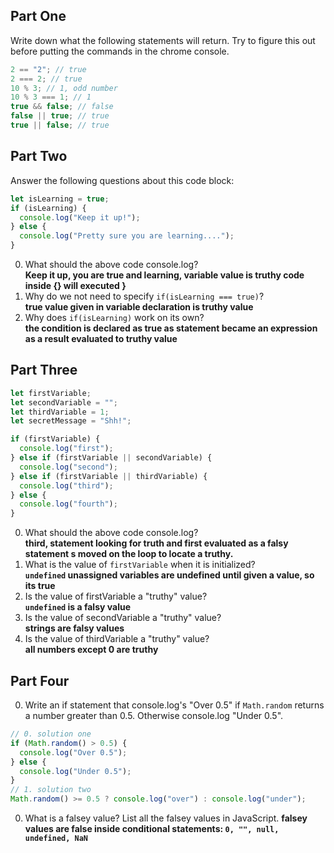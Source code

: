 ## Part One

Write down what the following statements will return. Try to figure this out before putting the commands in the chrome console.

```js
2 == "2"; // true
2 === 2; // true
10 % 3; // 1, odd number
10 % 3 === 1; // 1
true && false; // false
false || true; // true
true || false; // true
```

## Part Two

Answer the following questions about this code block:

```js
let isLearning = true;
if (isLearning) {
  console.log("Keep it up!");
} else {
  console.log("Pretty sure you are learning....");
}
```

0. What should the above code console.log?  
   **Keep it up, you are true and learning, variable value is truthy code inside {} will executed }**
1. Why do we not need to specify `if(isLearning === true)`?  
   **true value given in variable declaration is truthy value**
2. Why does `if(isLearning)` work on its own?  
   **the condition is declared as true as statement became an expression as a result evaluated to truthy value**

## Part Three

```js
let firstVariable;
let secondVariable = "";
let thirdVariable = 1;
let secretMessage = "Shh!";

if (firstVariable) {
  console.log("first");
} else if (firstVariable || secondVariable) {
  console.log("second");
} else if (firstVariable || thirdVariable) {
  console.log("third");
} else {
  console.log("fourth");
}
```

0. What should the above code console.log?  
   **third, statement looking for truth and first evaluated as a falsy statement s moved on the loop to locate a truthy.**
1. What is the value of `firstVariable` when it is initialized?  
   **`undefined` unassigned variables are undefined until given a value, so its true**
2. Is the value of firstVariable a "truthy" value?  
   **`undefined` is a falsy value**
3. Is the value of secondVariable a "truthy" value?  
   **strings are falsy values**
4. Is the value of thirdVariable a "truthy" value?  
   **all numbers except 0 are truthy**

## Part Four

0. Write an if statement that console.log's "Over 0.5" if `Math.random` returns a number greater than 0.5. Otherwise console.log "Under 0.5".

```js
// 0. solution one
if (Math.random() > 0.5) {
  console.log("Over 0.5");
} else {
  console.log("Under 0.5");
}
// 1. solution two
Math.random() >= 0.5 ? console.log("over") : console.log("under");
```

0. What is a falsey value? List all the falsey values in JavaScript.
   **falsey values are false inside conditional statements: `0, "", null, undefined, NaN`**
